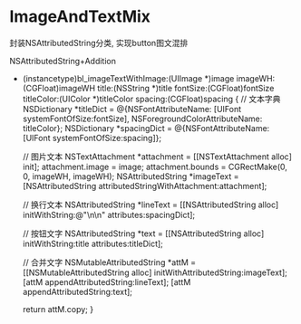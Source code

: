 # ImageAndTextMix
封装NSAttributedString分类, 实现button图文混排

NSAttributedString+Addition

+ (instancetype)bl_imageTextWithImage:(UIImage *)image imageWH:(CGFloat)imageWH title:(NSString *)title fontSize:(CGFloat)fontSize titleColor:(UIColor *)titleColor spacing:(CGFloat)spacing {
    // 文本字典
    NSDictionary *titleDict = @{NSFontAttributeName: [UIFont systemFontOfSize:fontSize],
                                NSForegroundColorAttributeName: titleColor};
    NSDictionary *spacingDict = @{NSFontAttributeName: [UIFont systemFontOfSize:spacing]};
    
    // 图片文本
    NSTextAttachment *attachment = [[NSTextAttachment alloc] init];
    attachment.image = image;
    attachment.bounds = CGRectMake(0, 0, imageWH, imageWH);
    NSAttributedString *imageText = [NSAttributedString attributedStringWithAttachment:attachment];
    
    // 换行文本
    NSAttributedString *lineText = [[NSAttributedString alloc] initWithString:@"\n\n" attributes:spacingDict];
    
    // 按钮文字
    NSAttributedString *text = [[NSAttributedString alloc] initWithString:title attributes:titleDict];
    
    // 合并文字
    NSMutableAttributedString *attM = [[NSMutableAttributedString alloc] initWithAttributedString:imageText];
    [attM appendAttributedString:lineText];
    [attM appendAttributedString:text];
    
    return attM.copy;
}
